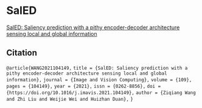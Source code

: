 # SalED
[SalED: Saliency prediction with a pithy encoder-decoder architecture sensing local and global information](https://www.sciencedirect.com/science/article/pii/S0262885621000548)
## Citation
`@article{WANG2021104149,`
`title = {SalED: Saliency prediction with a pithy encoder-decoder architecture sensing local and global information},`
`journal = {Image and Vision Computing},`
`volume = {109},`
`pages = {104149},`
`year = {2021},`
`issn = {0262-8856},`
`doi = {https://doi.org/10.1016/j.imavis.2021.104149},`
`author = {Ziqiang Wang and Zhi Liu and Weijie Wei and Huizhan Duan},`
`}`
